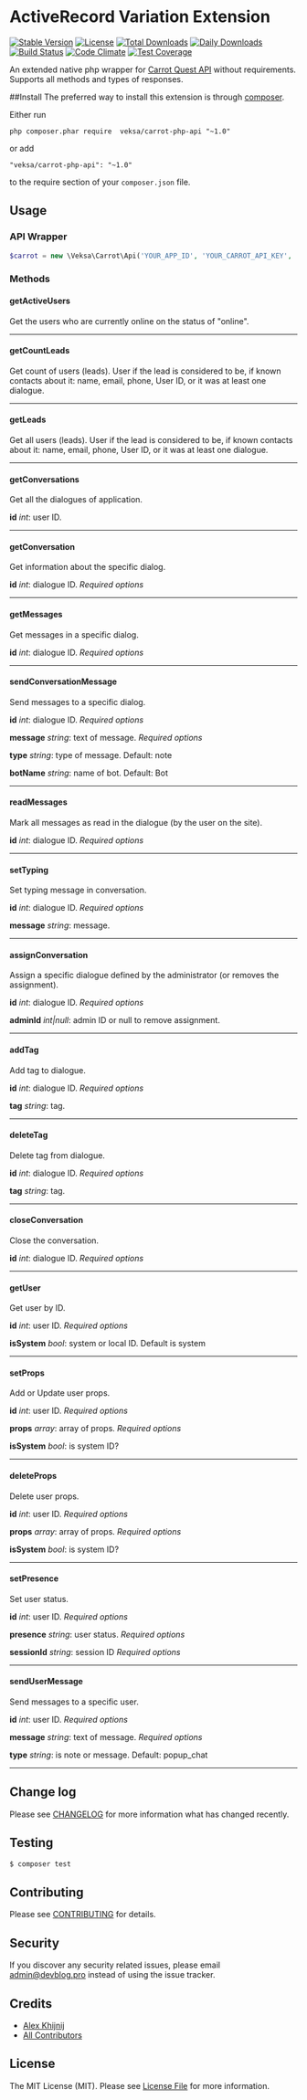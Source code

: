 # ActiveRecord Variation Extension

[![Stable Version](https://poser.pugx.org/veksa/ar-variation/v/stable)](https://packagist.org/packages/veksa/carrot-php-api)
[![License](https://poser.pugx.org/veksa/carrot-php-api/license)](https://packagist.org/packages/veksa/carrot-php-api)
[![Total Downloads](https://poser.pugx.org/veksa/carrot-php-api/downloads)](https://packagist.org/packages/veksa/carrot-php-api)
[![Daily Downloads](https://poser.pugx.org/veksa/carrot-php-api/d/daily)](https://packagist.org/packages/veksa/carrot-php-api)
[![Build Status](https://travis-ci.org/veksa/carrot-php-api.svg)](https://travis-ci.org/veksa/carrot-php-api)
[![Code Climate](https://codeclimate.com/github/veksa/carrot-php-api/badges/gpa.svg)](https://codeclimate.com/github/veksa/carrot-php-api)
[![Test Coverage](https://codeclimate.com/github/veksa/carrot-php-api/badges/coverage.svg)](https://codeclimate.com/github/veksa/carrot-php-api/coverage)

An extended native php wrapper for [Carrot Quest API](https://carrotquest.io/developers/endpoints/) without requirements. Supports all methods and types of responses.

##Install
The preferred way to install this extension is through [composer](http://getcomposer.org/download/).

Either run

```
php composer.phar require  veksa/carrot-php-api "~1.0"
```

or add

```
"veksa/carrot-php-api": "~1.0"
```

to the require section of your `composer.json` file.

## Usage

### API Wrapper
``` php
$carrot = new \Veksa\Carrot\Api('YOUR_APP_ID', 'YOUR_CARROT_API_KEY', 'YOUR_CARROT_API_SECRET_KEY');
```
### Methods

#### getActiveUsers
Get the users who are currently online on the status of "online".

----------

#### getCountLeads
Get count of users (leads). User if the lead is considered to be, if known contacts about it: name, email, phone, User ID, or it was at least one dialogue.

----------

#### getLeads
Get all users (leads). User if the lead is considered to be, if known contacts about it: name, email, phone, User ID, or it was at least one dialogue.

----------

#### getConversations
Get all the dialogues of application.

**id** *int*: user ID.

----------

#### getConversation
Get information about the specific dialog.

**id** *int*: dialogue ID. *Required options*

----------

#### getMessages
Get messages in a specific dialog.

**id** *int*: dialogue ID. *Required options*

----------

#### sendConversationMessage
Send messages to a specific dialog.

**id** *int*: dialogue ID. *Required options*

**message** *string*: text of message. *Required options*

**type** *string*: type of message. Default: note

**botName** *string*: name of bot. Default: Bot

----------

#### readMessages
Mark all messages as read in the dialogue (by the user on the site).

**id** *int*: dialogue ID. *Required options*

----------

#### setTyping
Set typing message in conversation.

**id** *int*: dialogue ID. *Required options*

**message** *string*: message.

----------

#### assignConversation
Assign a specific dialogue defined by the administrator (or removes the assignment).

**id** *int*: dialogue ID. *Required options*

**adminId** *int|null*: admin ID or null to remove assignment.

----------

#### addTag
Add tag to dialogue.

**id** *int*: dialogue ID. *Required options*

**tag** *string*: tag.

----------

#### deleteTag
Delete tag from dialogue.

**id** *int*: dialogue ID. *Required options*

**tag** *string*: tag.

----------

#### closeConversation
Close the conversation.

**id** *int*: dialogue ID. *Required options*

----------

#### getUser
Get user by ID.

**id** *int*: user ID. *Required options*

**isSystem** *bool*: system or local ID. Default is system

----------

#### setProps
Add or Update user props.

**id** *int*: user ID. *Required options*

**props** *array*: array of props. *Required options*

**isSystem** *bool*: is system ID?

----------

#### deleteProps
Delete user props.

**id** *int*: user ID. *Required options*

**props** *array*: array of props. *Required options*

**isSystem** *bool*: is system ID?

----------

#### setPresence
Set user status.

**id** *int*: user ID. *Required options*

**presence** *string*: user status. *Required options*

**sessionId** *string*: session ID *Required options*

----------

#### sendUserMessage
Send messages to a specific user.

**id** *int*: user ID. *Required options*

**message** *string*: text of message. *Required options*

**type** *string*: is note or message. Default: popup_chat

----------

## Change log

Please see [CHANGELOG](CHANGELOG.md) for more information what has changed recently.

## Testing

``` bash
$ composer test
```

## Contributing

Please see [CONTRIBUTING](CONTRIBUTING.md) for details.

## Security

If you discover any security related issues, please email admin@devblog.pro instead of using the issue tracker.

## Credits

- [Alex Khijnij](https://github.com/veksa)
- [All Contributors](../../contributors)

## License

The MIT License (MIT). Please see [License File](LICENSE.md) for more information.
